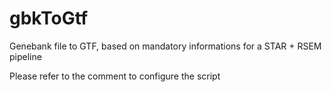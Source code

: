 # gbkToGtf
Genebank file to GTF, based on mandatory informations for a STAR + RSEM pipeline

Please refer to the comment to configure the script
